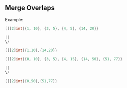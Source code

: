## Merge Overlaps

Example:

```go
[][2]int{{1, 10}, {3, 5}, {4, 5}, {14, 20}}

||
\/

[][2]int{{1,10},{14,20}}

```

```go
[][2]int{{0, 10}, {3, 5}, {4, 15}, {14, 50}, {51, 77}}

||
\/

[][2]int{{0,50},{51,77}}

```